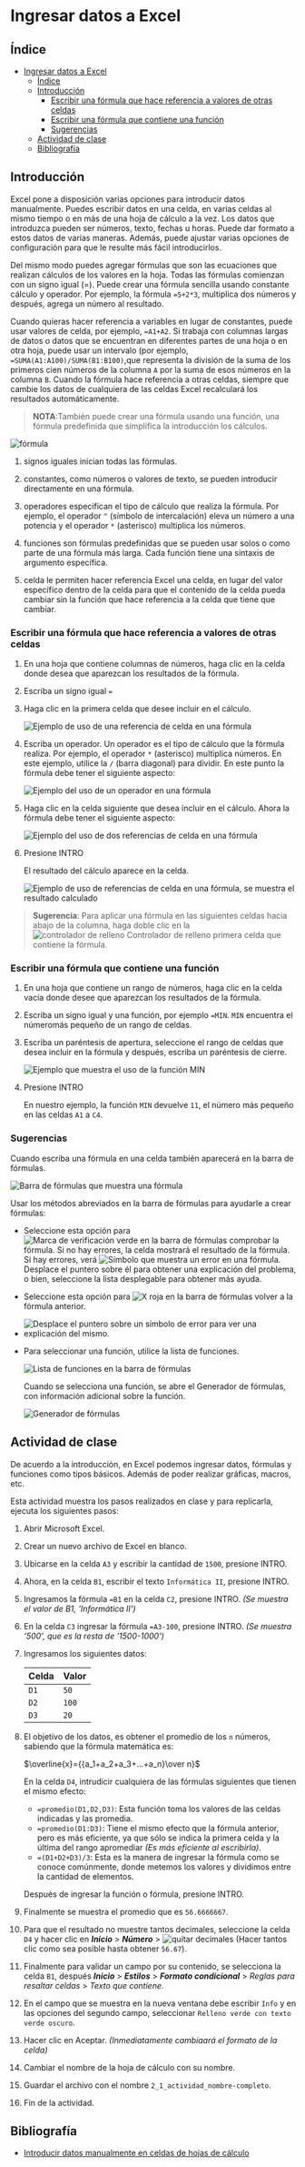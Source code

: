 # Ingresar datos a Excel

## Índice
- [Ingresar datos a Excel](#ingresar-datos-a-excel)
  - [Índice](#índice)
  - [Introducción](#introducción)
    - [Escribir una fórmula que hace referencia a valores de otras celdas](#escribir-una-fórmula-que-hace-referencia-a-valores-de-otras-celdas)
    - [Escribir una fórmula que contiene una función](#escribir-una-fórmula-que-contiene-una-función)
    - [Sugerencias](#sugerencias)
  - [Actividad de clase](#actividad-de-clase)
  - [Bibliografía](#bibliografía)

## Introducción

Excel pone a disposición varias opciones para introducir datos manualmente. Puedes escribir datos en una celda, en varias celdas al mismo tiempo o en más de una hoja de cálculo a la vez. Los datos que introduzca pueden ser números, texto, fechas u horas. Puede dar formato a estos datos de varias maneras. Además, puede ajustar varias opciones de configuración para que le resulte más fácil introducirlos.

Del mismo modo puedes agregar fórmulas que son las ecuaciones que realizan cálculos de los valores en la hoja. Todas las fórmulas comienzan con un signo igual (=). Puede crear una fórmula sencilla usando constante cálculo y operador. Por ejemplo, la fórmula `=5+2*3`, multiplica dos números y después, agrega un número al resultado.

Cuando quieras hacer referencia a variables en lugar de constantes, puede usar valores de celda, por ejemplo, `=A1+A2`. Si trabaja con columnas largas de datos o datos que se encuentran en diferentes partes de una hoja o en otra hoja, puede usar un intervalo (por ejemplo, `=SUMA(A1:A100)/SUMA(B1:B100)`,que representa la división de la suma de los primeros cien números de la columna `A` por la suma de esos números en la columna `B`. Cuando la fórmula hace referencia a otras celdas, siempre que cambie los datos de cualquiera de las celdas Excel recalculará los resultados automáticamente.

> **NOTA**:También puede crear una fórmula usando una función, una fórmula predefinida que simplifica la introducción los cálculos.

![fórmula](./formula.gif)

1. signos iguales inician todas las fórmulas.

2. constantes, como números o valores de texto, se pueden introducir directamente en una fórmula.

3. operadores especifican el tipo de cálculo que realiza la fórmula. Por ejemplo, el operador `^` (símbolo de intercalación) eleva un número a una potencia y el operador `*` (asterisco) multiplica los números.

4. funciones son fórmulas predefinidas que se pueden usar solos o como parte de una fórmula más larga. Cada función tiene una sintaxis de argumento específica.

5. celda le permiten hacer referencia Excel una celda, en lugar del valor específico dentro de la celda para que el contenido de la celda pueda cambiar sin la función que hace referencia a la celda que tiene que cambiar.

### Escribir una fórmula que hace referencia a valores de otras celdas

1. En una hoja que contiene columnas de números, haga clic en la celda donde desea que aparezcan los resultados de la fórmula.

2. Escriba un signo igual `=`

3. Haga clic en la primera celda que desee incluir en el cálculo.

    ![Ejemplo de uso de una referencia de celda en una fórmula](./1_excel.png)

4. Escriba un operador. Un operador es el tipo de cálculo que la fórmula realiza. Por ejemplo, el operador `*` (asterisco) multiplica números. En este ejemplo, utilice la `/` (barra diagonal) para dividir. En este punto la fórmula debe tener el siguiente aspecto:

    ![Ejemplo del uso de un operador en una fórmula](./2_excel.png)

5. Haga clic en la celda siguiente que desea incluir en el cálculo. Ahora la fórmula debe tener el siguiente aspecto:

    ![Ejemplo del uso de dos referencias de celda en una fórmula](./3_excel.png)

6. Presione INTRO

    El resultado del cálculo aparece en la celda.

    ![Ejemplo de uso de referencias de celda en una fórmula, se muestra el resultado calculado](./4_excel.png)

> **Sugerencia**: Para aplicar una fórmula en las siguientes celdas hacia abajo de la columna, haga doble clic en la ![controlador de relleno Controlador de relleno](./5_excel.png) primera celda que contiene la fórmula.

### Escribir una fórmula que contiene una función

1. En una hoja que contiene un rango de números, haga clic en la celda vacía donde desee que aparezcan los resultados de la fórmula.

2. Escriba un signo igual y una función, por ejemplo `=MIN`. `MIN` encuentra el númeromás pequeño de un rango de celdas.

3. Escriba un paréntesis de apertura, seleccione el rango de celdas que desea incluir en la fórmula y después, escriba un paréntesis de cierre.

    ![Ejemplo que muestra el uso de la función MIN](./6_excel.png)

4. Presione INTRO

    En nuestro ejemplo, la función `MIN` devuelve `11`, el número más pequeño en las celdas `A1` a `C4`.

### Sugerencias

Cuando escriba una fórmula en una celda también aparecerá en la barra de fórmulas.

![Barra de fórmulas que muestra una fórmula](./7_excel.png)

Usar los métodos abreviados en la barra de fórmulas para ayudarle a crear fórmulas:

- Seleccione esta opción para ![Marca de verificación verde en la barra de fórmulas](./8_excel.png) comprobar la fórmula. Si no hay errores, la celda mostrará el resultado de la fórmula. Si hay errores, verá ![Símbolo que muestra un error en una fórmula](./9_excel.png). Desplace el puntero sobre él para obtener una explicación del problema, o bien, seleccione la lista desplegable para obtener más ayuda.

- Seleccione esta opción para ![X roja en la barra de fórmulas](./10_excel.png) volver a la fórmula anterior.

- ![Desplace el puntero sobre un símbolo de error para ver una explicación del mismo.](./11_excel.png)

- Para seleccionar una función, utilice la lista de funciones.

    ![Lista de funciones en la barra de fórmulas](./12_excel.png)

    Cuando se selecciona una función, se abre el Generador de fórmulas, con información adicional sobre la función.

    ![Generador de fórmulas](./13_excel.png)

## Actividad de clase

De acuerdo a la introducción, en Excel podemos ingresar datos, fórmulas y funciones como tipos básicos. Además de poder realizar gráficas, macros, etc.

Esta actividad muestra los pasos realizados en clase y para replicarla, ejecuta los siguientes pasos:

1. Abrir Microsoft Excel.
2. Crear un nuevo archivo de Excel en blanco.
3. Ubicarse en la celda `A3` y escribir la cantidad de `1500`, presione INTRO.
4. Ahora, en la celda `B1`, escribir el texto `Informática II`, presione INTRO.
5. Ingresamos la fórmula `=B1` en la celda `C2`, presione INTRO. _(Se muestra el valor de B1, 'Informática II')_
6. En la celda `C3` ingresar la fórmula `=A3-100`, presione INTRO. _(Se muestra '500', que es la resta de '1500-1000')_
7. Ingresamos los siguientes datos:

   |Celda|Valor|
   |-|-|
   |`D1`|`50`|
   |`D2`|`100`|
   |`D3`|`20`|

8. El objetivo de los datos, es obtener el promedio de los `n` números, sabiendo que la fórmula matemática es:

    $\overline{x}={{a_1+a_2+a_3+...+a_n}\over n}$

    En la celda `D4`, intrudicir cualquiera de las fórmulas siguientes que tienen el mismo efecto:
   - `=promedio(D1,D2,D3)`: Esta función toma los valores de las celdas indicadas y las promedia.
   - `=promedio(D1:D3)`: Tiene el mismo efecto que la fórmula anterior, pero es más eficiente, ya que sólo se indica la primera celda y la última del rango apromediar _(Es más eficiente al escribirla)_.
   - `=(D1+D2+D3)/3`: Esta es la manera de ingresar la fórmula como se conoce comúnmente, donde metemos los valores y dividimos entre la cantidad de elementos.

    Después de ingresar la función o fórmula, presione INTRO.

9. Finalmente se muestra el promedio que es `56.6666667`.
10. Para que el resultado no muestre tantos decimales, seleccione la celda `D4` y hacer clic en _**Inicio**_ > _**Número**_ > ![quitar decimales](./14_excel.png) (Hacer tantos clic como sea posible hasta obtener `56.67`).
11. Finalmente para validar un campo por su contenido, se selecciona la celda `B1`, después _**Inicio**_ > _**Estilos**_ > _**Formato condicional**_ > _Reglas para resaltar celdas_ > _Texto que contiene_.
12. En el campo que se muestra en la nueva ventana debe escribir `Info` y en las opciones del segundo campo, seleccionar `Relleno verde con texto verde oscuro`.
13. Hacer clic en Aceptar. _(Inmediatamente cambiaará el formato de la celda)_
14. Cambiar el nombre de la hoja de cálculo con su nombre.
15. Guardar el archivo con el nombre `2_1_actividad_nombre-completo`.
16. Fin de la actividad.

## Bibliografía

- [Introducir datos manualmente en celdas de hojas de cálculo](https://support.microsoft.com/es-es/office/introducir-datos-manualmente-en-celdas-de-hojas-de-c%C3%A1lculo-c798181d-d75a-41b1-92ad-6c0800f80038#:~:text=Introducir%20texto%20o%20un%20n%C3%BAmero,introducir%20un%20salto%20de%20l%C3%ADnea.)
